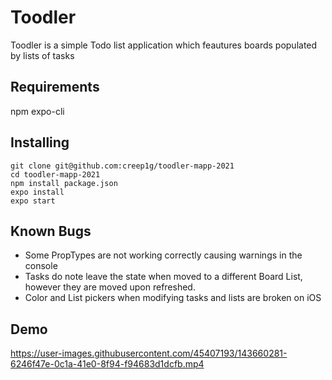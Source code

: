 # Toodler
Toodler is a simple Todo list application which feautures boards populated by lists of tasks

## Requirements
npm
expo-cli

## Installing
```
git clone git@github.com:creep1g/toodler-mapp-2021
cd toodler-mapp-2021
npm install package.json
expo install
expo start

```
## Known Bugs
- Some PropTypes are not working correctly causing warnings in the console
- Tasks do note leave the state when moved to a different Board List, however they are moved upon refreshed.
- Color and List pickers when modifying tasks and lists are broken on iOS

## Demo


https://user-images.githubusercontent.com/45407193/143660281-6246f47e-0c1a-41e0-8f94-f94683d1dcfb.mp4

